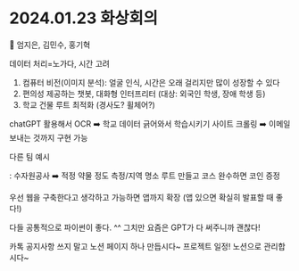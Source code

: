 # 2024.01.23 화상회의

🙋 엄지은, 김민수, 홍기혁

데이터 처리=노가다, 시간 고려

1. 컴퓨터 비전(이미지 분석): 얼굴 인식, 시간은 오래 걸리지만 많이 성장할 수 있다
2. 편의성 제공하는 챗봇, 대화형 인터프리터 (대상: 외국인 학생, 장애 학생 등)
3. 학교 건물 루트 최적화 (경사도? 휠체어?)

chatGPT 활용해서 OCR ➡️ 학교 데이터 긁어와서 학습시키기
사이트 크롤링 ➡️ 이메일 보내는 것까지 구현 가능

다른 팀 예시

: 수자원공사 ➡️ 적정 약물 정도 측정/지역 명소 루트 만들고 코스 완수하면 코인 증정

우선 웹을 구축한다고 생각하고 가능하면 앱까지 확장 (앱 있으면 확실히 발표할 때 좋다!)

다들 공통적으로 파이썬이 좋다. ^^ 그치만 요즘은 GPT가 다 써주니까 괜찮다!

카톡 공지사항 쓰지 말고 노션 페이지 하나 만듭시다~ 프로젝트 일정! 노션으로 관리합시다~
